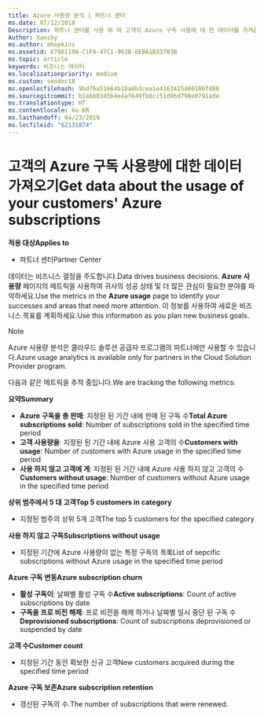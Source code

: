 ```yaml
---
title: Azure 사용량 분석 | 파트너 센터
ms.date: 07/12/2018
Description: 파트너 센터를 사용 하 여 고객의 Azure 구독 사용에 대 한 데이터를 가져옵니다.
Author: Xansky
ms.author: mhopkins
ms.assetid: E7081190-C1FA-47C1-963B-6EBA1B33703B
ms.topic: article
keywords: 비즈니스 데이터
ms.localizationpriority: medium
ms.custom: seodec18
ms.openlocfilehash: 9bd76a51664b18a8b3cea1e4163415480186fd86
ms.sourcegitcommit: b1ab80345b4e4af649fb8cc51d96d798e0791ade
ms.translationtype: HT
ms.contentlocale: ko-KR
ms.lasthandoff: 04/23/2019
ms.locfileid: "62131874"
---
```

# <a name="get-data-about-the-usage-of-your-customers-azure-subscriptions"></a><span data-ttu-id="8aafb-104">고객의 Azure 구독 사용량에 대한 데이터 가져오기</span><span class="sxs-lookup"><span data-stu-id="8aafb-104">Get data about the usage of your customers' Azure subscriptions</span></span> 

<span data-ttu-id="8aafb-105">**적용 대상**</span><span class="sxs-lookup"><span data-stu-id="8aafb-105">**Applies to**</span></span>
- <span data-ttu-id="8aafb-106">파트너 센터</span><span class="sxs-lookup"><span data-stu-id="8aafb-106">Partner Center</span></span>

<span data-ttu-id="8aafb-107">데이터는 비즈니스 결정을 주도합니다.</span><span class="sxs-lookup"><span data-stu-id="8aafb-107">Data drives business decisions.</span></span> <span data-ttu-id="8aafb-108">**Azure 사용량** 페이지의 메트릭을 사용하여 귀사의 성공 상태 및 더 많은 관심이 필요한 분야를 파악하세요.</span><span class="sxs-lookup"><span data-stu-id="8aafb-108">Use the metrics in the **Azure usage** page to identify your successes and areas that need more attention.</span></span> <span data-ttu-id="8aafb-109">이 정보를 사용하여 새로운 비즈니스 목표를 계획하세요.</span><span class="sxs-lookup"><span data-stu-id="8aafb-109">Use this information as you plan new business goals.</span></span>

> [!NOTE]
> <span data-ttu-id="8aafb-110">Azure 사용량 분석은 클라우드 솔루션 공급자 프로그램의 파트너에만 사용할 수 있습니다.</span><span class="sxs-lookup"><span data-stu-id="8aafb-110">Azure usage  analytics is available only for partners in the Cloud Solution Provider program.</span></span>

<span data-ttu-id="8aafb-111">다음과 같은 메트릭을 추적 중입니다.</span><span class="sxs-lookup"><span data-stu-id="8aafb-111">We are tracking the following metrics:</span></span>

<span data-ttu-id="8aafb-112">**요약**</span><span class="sxs-lookup"><span data-stu-id="8aafb-112">**Summary**</span></span>  
 - <span data-ttu-id="8aafb-113">**Azure 구독을 총 판매**: 지정된 된 기간 내에 판매 된 구독 수</span><span class="sxs-lookup"><span data-stu-id="8aafb-113">**Total Azure subscriptions sold**: Number of subscriptions sold in the specified time period</span></span>  
 - <span data-ttu-id="8aafb-114">**고객 사용량을**: 지정된 된 기간 내에 Azure 사용 고객의 수</span><span class="sxs-lookup"><span data-stu-id="8aafb-114">**Customers with usage**: Number of customers with Azure usage in the specified time period</span></span>  
 - <span data-ttu-id="8aafb-115">**사용 하지 않고 고객에 게**: 지정된 된 기간 내에 Azure 사용 하지 않고 고객의 수</span><span class="sxs-lookup"><span data-stu-id="8aafb-115">**Customers without usage**: Number of customers without Azure usage in the specified time period</span></span>  

<span data-ttu-id="8aafb-116">**상위 범주에서 5 대 고객**</span><span class="sxs-lookup"><span data-stu-id="8aafb-116">**Top 5 customers in category**</span></span>  
 -  <span data-ttu-id="8aafb-117">지정된 범주의 상위 5개 고객</span><span class="sxs-lookup"><span data-stu-id="8aafb-117">The top 5 customers for the specified category</span></span>  

<span data-ttu-id="8aafb-118">**사용 하지 않고 구독**</span><span class="sxs-lookup"><span data-stu-id="8aafb-118">**Subscriptions without usage**</span></span>  
 -  <span data-ttu-id="8aafb-119">지정된 기간에 Azure 사용량이 없는 특정 구독의 목록</span><span class="sxs-lookup"><span data-stu-id="8aafb-119">List of sepcific subscriptions without Azure usage in the specified time period</span></span>  

<span data-ttu-id="8aafb-120">**Azure 구독 변동**</span><span class="sxs-lookup"><span data-stu-id="8aafb-120">**Azure subscription churn**</span></span>  
 - <span data-ttu-id="8aafb-121">**활성 구독이**: 날짜별 활성 구독 수</span><span class="sxs-lookup"><span data-stu-id="8aafb-121">**Active subscriptions**: Count of active subscriptions by date</span></span>  
 - <span data-ttu-id="8aafb-122">**구독을 프로 비전 해제**: 프로 비전을 해제 하거나 날짜별 일시 중단 된 구독 수</span><span class="sxs-lookup"><span data-stu-id="8aafb-122">**Deprovisioned subscriptions**: Count of subscriptions deprovisioned or suspended by date</span></span>  

<span data-ttu-id="8aafb-123">**고객 수**</span><span class="sxs-lookup"><span data-stu-id="8aafb-123">**Customer count**</span></span>
 - <span data-ttu-id="8aafb-124">지정된 기간 동안 확보한 신규 고객</span><span class="sxs-lookup"><span data-stu-id="8aafb-124">New customers acquired during the specified time period</span></span>  

<span data-ttu-id="8aafb-125">**Azure 구독 보존**</span><span class="sxs-lookup"><span data-stu-id="8aafb-125">**Azure subscription retention**</span></span>  
 - <span data-ttu-id="8aafb-126">갱신된 구독의 수.</span><span class="sxs-lookup"><span data-stu-id="8aafb-126">The number of subscriptions that were renewed.</span></span>   
  